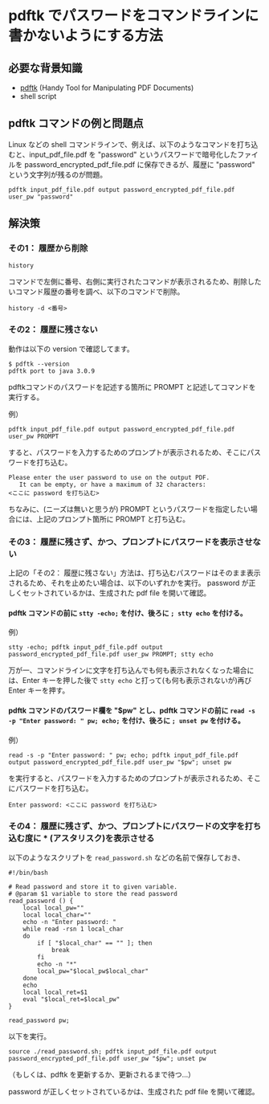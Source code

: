 # pdftk でパスワードをコマンドラインに書かないようにする方法

## 必要な背景知識

- [pdftk](https://gitlab.com/pdftk-java/pdftk) (Handy Tool for Manipulating PDF Documents)
- shell script

## pdftk コマンドの例と問題点

Linux などの shell コマンドラインで、例えば、以下のようなコマンドを打ち込むと、input_pdf_file.pdf を "password" というパスワードで暗号化したファイルを password_encrypted_pdf_file.pdf に保存できるが、履歴に "password" という文字列が残るのが問題。

```shell
pdftk input_pdf_file.pdf output password_encrypted_pdf_file.pdf user_pw "password"
```

## 解決策

### その1： 履歴から削除

```shell
history
```

コマンドで左側に番号、右側に実行されたコマンドが表示されるため、削除したいコマンド履歴の番号を調べ、以下のコマンドで削除。

```shell
history -d <番号>
```

### その2： 履歴に残さない

動作は以下の version で確認してます。

```console
$ pdftk --version
pdftk port to java 3.0.9
```

pdftkコマンドのパスワードを記述する箇所に PROMPT と記述してコマンドを実行する。

例）

```shell
pdftk input_pdf_file.pdf output password_encrypted_pdf_file.pdf user_pw PROMPT
```

すると、パスワードを入力するためのプロンプトが表示されるため、そこにパスワードを打ち込む。

```console
Please enter the user password to use on the output PDF.
   It can be empty, or have a maximum of 32 characters:
<ここに password を打ち込む> 
```

ちなみに、(ニーズは無いと思うが) PROMPT というパスワードを指定したい場合には、上記のプロンプト箇所に PROMPT と打ち込む。

### その3： 履歴に残さず、かつ、プロンプトにパスワードを表示させない

上記の「その2： 履歴に残さない」方法は、打ち込むパスワードはそのまま表示されるため、それを止めたい場合は、以下のいずれかを実行。
password が正しくセットされているかは、生成された pdf file を開いて確認。

#### pdftk コマンドの前に `stty -echo;` を付け、後ろに `; stty echo` を付ける。

例）

```shell
stty -echo; pdftk input_pdf_file.pdf output password_encrypted_pdf_file.pdf user_pw PROMPT; stty echo
```

万が一、コマンドラインに文字を打ち込んでも何も表示されなくなった場合には、Enter キーを押した後で `stty echo` と打って(も何も表示されないが)再び Enter キーを押す。

#### pdftk コマンドのパスワード欄を "$pw" とし、pdftk コマンドの前に `read -s -p "Enter password: " pw; echo;` を付け、後ろに `; unset pw` を付ける。

例）

```shell
read -s -p "Enter password: " pw; echo; pdftk input_pdf_file.pdf output password_encrypted_pdf_file.pdf user_pw "$pw"; unset pw
```

を実行すると、パスワードを入力するためのプロンプトが表示されるため、そこにパスワードを打ち込む。

```console
Enter password: <ここに password を打ち込む> 
```

### その4： 履歴に残さず、かつ、プロンプトにパスワードの文字を打ち込む度に * (アスタリスク)を表示させる

以下のようなスクリプトを `read_password.sh` などの名前で保存しておき、

```shell
#!/bin/bash

# Read password and store it to given variable.
# @param $1 variable to store the read password
read_password () {
    local local_pw=""
    local local_char=""
    echo -n "Enter password: "
    while read -rsn 1 local_char
    do
        if [ "$local_char" == "" ]; then
            break
        fi
        echo -n "*"
        local_pw="$local_pw$local_char"
    done
    echo
    local local_ret=$1
    eval "$local_ret=$local_pw"
}

read_password pw;
```

以下を実行。

```shell
source ./read_password.sh; pdftk input_pdf_file.pdf output password_encrypted_pdf_file.pdf user_pw "$pw"; unset pw
```

（もしくは、pdftk を更新するか、更新されるまで待つ...）

password が正しくセットされているかは、生成された pdf file を開いて確認。

